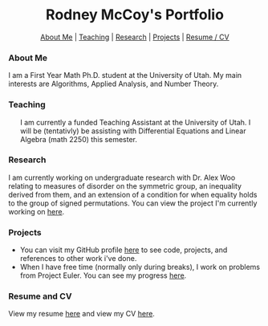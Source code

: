 

<h1 align="center">Rodney McCoy's Portfolio</h1>

<div align="center">
  <p align="center"> <a href="#about-me">About Me</a> | <a href="#tutoring">Teaching</a> | <a href="#research">Research</a> | <a href="#projects">Projects</a> | <a href="#resume-and-cv">Resume / CV</a> </p>
</div>


<h3 align="left">About Me</h3>

<p> I am a First Year Math Ph.D. student at the University of Utah. My main interests are Algorithms, Applied Analysis, and Number Theory. </p>

<h3 align="left">Teaching</h3>


<ul> I am currently a funded Teaching Assistant at the University of Utah. I will be (tentativly) be assisting with Differential Equations and Linear Algebra (math 2250) this semester.</ul>



<h3 align="left">Research</h3>


<p>I am currently working on undergraduate research with Dr. Alex Woo relating to measures of disorder on the symmetric group, an inequality derived from them, and an extension of a condition for when equality holds to the group of signed permutations. You can view the project I'm currently working on <a href="https://github.com/RodneyMcCoy/shallow-permutations">here</a>.</p>



<h3 align="left">Projects</h3>


<ul>
  <li>You can visit my GitHub profile <a href="https://github.com/RodneyMcCoy">here</a> to see code, projects, and references to other work i've done.</li>
</li>
  <li>When I have free time (normally only during breaks), I work on problems from Project Euler. You can see my progress <a href = "https://projecteuler.net/progress=RodneyMcCoy">here</a>.</li>
</ul>


<h3 align="left">Resume and CV</h3>


<p>View my resume <a href="Resume.pdf">here</a> and view my CV <a href="CV.pdf">here</a>.</p>
